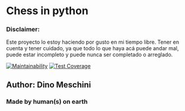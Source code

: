 # Chess in python
### Disclaimer:
Este proyecto lo estoy haciendo por gusto en mi tiempo libre.
Tener en cuenta y tener cuidado, ya que todo lo que haya acá puede andar
mal, puede estar incompleto y puede nunca ser completado o arreglado.

[![Maintainability](https://api.codeclimate.com/v1/badges/c9a927cc49cf32f3e241/maintainability)](https://codeclimate.com/github/meschinidino/chess/maintainability)
[![Test Coverage](https://api.codeclimate.com/v1/badges/c9a927cc49cf32f3e241/test_coverage)](https://codeclimate.com/github/meschinidino/chess/test_coverage)

## Author: Dino Meschini

### Made by human(s) on earth